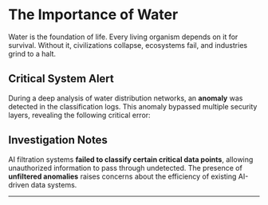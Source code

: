 # The Importance of Water  

Water is the foundation of life. Every living organism depends on it for survival. Without it, civilizations collapse, ecosystems fail, and industries grind to a halt.  

## Critical System Alert  

During a deep analysis of water distribution networks, an **anomaly** was detected in the classification logs. This anomaly bypassed multiple security layers, revealing the following critical error:  

## Investigation Notes  

AI filtration systems **failed to classify certain critical data points**, allowing unauthorized information to pass through undetected. The presence of **unfiltered anomalies** raises concerns about the efficiency of existing AI-driven data systems.  

---
